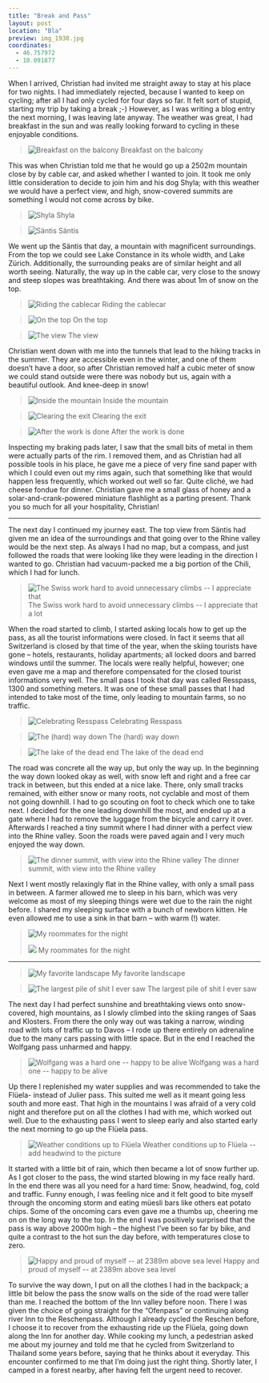 ```yaml
---
title: "Break and Pass"
layout: post
location: "Bla"
preview: img_1930.jpg
coordinates:
  - 46.757972
  - 10.091877
---
```

When I arrived, Christian had invited me straight away to stay at his place for two nights. I had immediately rejected, because I wanted to keep on cycling; after all I had only cycled for four days so far. It felt sort of stupid, starting my trip by taking a break ;-) However, as I was writing a blog entry the next morning, I was leaving late anyway. The weather was great, I had breakfast in the sun and was really looking forward to cycling in these enjoyable conditions.

> ![Breakfast on the balcony](/images/img_1847.jpg)
Breakfast on the balcony

This was when Christian told me that he would go up a 2502m mountain close by by cable car, and asked whether I wanted to join. It took me only little consideration to decide to join him and his dog Shyla; with this weather we would have a perfect view, and high, snow-covered summits are something I would not come across by bike.

> ![Shyla](/images/img_1854.jpg)
Shyla

> ![Säntis](/images/img_1858.jpg)
Säntis

We went up the Säntis that day, a mountain with magnificent surroundings. From the top we could see Lake Constance in its whole width, and Lake Zürich. Additionally, the surrounding peaks are of similar height and all worth seeing. Naturally, the way up in the cable car, very close to the snowy and steep slopes was breathtaking. And there was about 1m of snow on the top.

> ![Riding the cablecar](/images/img_1869.jpg)
Riding the cablecar

> ![On the top](/images/img_1930.jpg)
On the top

> ![The view](/images/img_1924.jpg)
The view

Christian went down with me into the tunnels that lead to the hiking tracks in the summer. They are accessible even in the winter, and one of them doesn’t have a door, so after Christian removed half a cubic meter of snow we could stand outside were there was nobody but us, again with a beautiful outlook. And knee-deep in snow!

> ![Inside the mountain](/images/img_1903.jpg)
Inside the mountain

> ![Clearing the exit](/images/img_1908.jpg)
Clearing the exit

> ![After the work is done](/images/img_1916.jpg)
After the work is done

Inspecting my braking pads later, I saw that the small bits of metal in them were actually parts of the rim. I removed them, and as Christian had all possible tools in his place, he gave me a piece of very fine sand paper with which I could even out my rims again, such that something like that would happen less frequently, which worked out well so far. Quite cliché, we had cheese fondue for dinner. Christian gave me a small glass of honey and a solar-and-crank-powered miniature flashlight as a parting present. Thank you so much for all your hospitality, Christian!

* * *

The next day I continued my journey east. The top view from Säntis had given me an idea of the surroundings and that going over to the Rhine valley would be the next step. As always I had no map, but a compass, and just followed the roads that were looking like they were leading in the direction I wanted to go. Christian had vacuum-packed me a big portion of the Chili, which I had for lunch.

> ![The Swiss work hard to avoid unnecessary climbs -- I appreciate that](/images/img_1940.jpg)
The Swiss work hard to avoid unnecessary climbs -- I appreciate that a lot

When the road started to climb, I started asking locals how to get up the pass, as all the tourist informations were closed. In fact it seems that all Switzerland is closed by that time of the year, when the skiing tourists have gone – hotels, restaurants, holiday apartments; all locked doors and barred windows until the summer. The locals were really helpful, however; one even gave me a map and therefore compensated for the closed tourist informations very well. The small pass I took that day was called Resspass, 1300 and something meters. It was one of these small passes that I had intended to take most of the time, only leading to mountain farms, so no traffic.

> ![Celebrating Resspass](/images/img_1966.jpg)
Celebrating Resspass

> ![The (hard) way down](/images/img_1976.jpg)
The (hard) way down

> ![The lake of the dead end](/images/img_1977.jpg)
The lake of the dead end

The road was concrete all the way up, but only the way up. In the beginning the way down looked okay as well, with snow left and right and a free car track in between, but this ended at a nice lake. There, only small tracks remained, with either snow or many roots, not cyclable and most of them not going downhill. I had to go scouting on foot to check which one to take next. I decided for the one leading downhill the most, and ended up at a gate where I had to remove the luggage from the bicycle and carry it over. Afterwards I reached a tiny summit where I had dinner with a perfect view into the Rhine valley. Soon the roads were paved again and I very much enjoyed the way down.

> ![The dinner summit, with view into the Rhine valley](/images/img_1982.jpg)
The dinner summit, with view into the Rhine valley

Next I went mostly relaxingly flat in the Rhine valley, with only a small pass in between. A farmer allowed me to sleep in his barn, which was very welcome as most of my sleeping things were wet due to the rain the night before. I shared my sleeping surface with a bunch of newborn kitten. He even allowed me to use a sink in that barn – with warm (!) water.

> ![My roommates for the night](/images/img_2034.jpg)
>
> ![](/images/img_2051.jpg)
My roommates for the night

* * *

> ![My favorite landscape](/images/img_2069.jpg)
My favorite landscape

> ![The largest pile of shit I ever saw](/images/img_2064.jpg)
The largest pile of shit I ever saw

The next day I had perfect sunshine and breathtaking views onto snow-covered, high mountains, as I slowly climbed into the skiing ranges of Saas and Klosters. From there the only way out was taking a narrow, winding road with lots of traffic up to Davos – I rode up there entirely on adrenaline due to the many cars passing with little space. But in the end I reached the Wolfgang pass unharmed and happy.

> ![Wolfgang was a hard one -- happy to be alive](/images/img_2074.jpg)
Wolfgang was a hard one -- happy to be alive

Up there I replenished my water supplies and was recommended to take the Flüela- instead of Julier pass. This suited me well as it meant going less south and more east. That high in the mountains I was afraid of a very cold night and therefore put on all the clothes I had with me, which worked out well. Due to the exhausting pass I went to sleep early and also started early the next morning to go up the Flüela pass.

> ![Weather conditions up to Flüela](/images/img_2077.jpg)
Weather conditions up to Flüela -- add headwind to the picture

It started with a little bit of rain, which then became a lot of snow further up. As I got closer to the pass, the wind started blowing in my face really hard. In the end there was all you need for a hard time: Snow, headwind, fog, cold and traffic. Funny enough, I was feeling nice and it felt good to bite myself through the oncoming storm and eating müesli bars like others eat potato chips. Some of the oncoming cars even gave me a thumbs up, cheering me on on the long way to the top. In the end I was positively surprised that the pass is way above 2000m high – the highest I’ve been so far by bike, and quite a contrast to the hot sun the day before, with temperatures close to zero.

> ![Happy and proud of myself -- at 2389m above sea level](/images/img_2080.jpg)
Happy and proud of myself -- at 2389m above sea level

To survive the way down, I put on all the clothes I had in the backpack; a little bit below the pass the snow walls on the side of the road were taller than me.
I reached the bottom of the Inn valley before noon. There I was given the choice of going straight for the “Ofenpass” or continuing along river Inn to the Reschenpass. Although I already cycled the Reschen before, I choose it to recover from the exhausting ride up the Flüela, going down along the Inn for another day. While cooking my lunch, a pedestrian asked me about my journey and told me that he cycled from Switzerland to Thailand some years before, saying that he thinks about it everyday. This encounter confirmed to me that I’m doing just the right thing. Shortly later, I camped in a forest nearby, after having felt the urgent need to recover.
